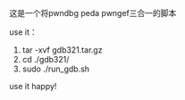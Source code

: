 这是一个将pwndbg peda pwngef三合一的脚本

use it：
1. tar -xvf gdb321.tar.gz
2. cd ./gdb321/
3. sudo ./run_gdb.sh

use it happy!


